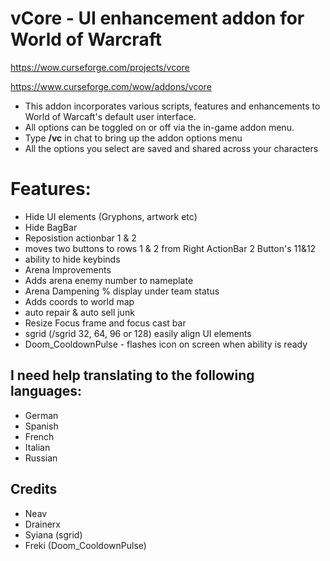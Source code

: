 # vCore - UI enhancement addon for World of Warcraft

https://wow.curseforge.com/projects/vcore

https://www.curseforge.com/wow/addons/vcore
 

* This addon incorporates various scripts, features and enhancements to World of Warcaft's default user interface.
* All options can be toggled on or off via the in-game addon menu.
* Type **/vc** in chat to bring up the addon options menu
* All the options you select are saved and shared across your characters

# Features:
 
* Hide UI elements (Gryphons, artwork etc)
* Hide BagBar
* Reposistion actionbar 1 & 2
* moves two buttons to rows 1 & 2 from Right ActionBar 2 Button's 11&12
* ability to hide keybinds
* Arena Improvements
* Adds arena enemy number to nameplate
* Arena Dampening % display under team status
* Adds coords to world map
* auto repair & auto sell junk
* Resize Focus frame and focus cast bar
* sgrid (/sgrid 32, 64, 96 or 128) easily align UI elements
* Doom_CooldownPulse - flashes icon on screen when ability is ready

## I need help translating to the following languages:

* German
* Spanish
* French
* Italian
* Russian
 

## Credits
* Neav
* Drainerx
* Syiana (sgrid)
* Freki (Doom_CooldownPulse)


